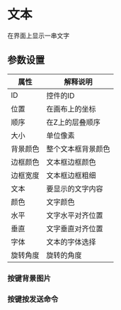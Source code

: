 # 文本

 在界面上显示一串文字

## 参数设置
属性     | 解释说明
-------- | -----
ID  | 控件的ID
位置  | 在画布上的坐标
顺序  | 在Z上的层叠顺序
大小  | 单位像素
背景颜色|整个文本框背景颜色
边框颜色|文本框边框颜色
边框宽度|文本框边框粗细
文本| 要显示的文字内容
颜色|文字颜色
水平|文字水平对齐位置
垂直|文字垂直对齐位置
字体|文本的字体选择
旋转角度|旋转的角度

### 按键背景图片

### 按键按发送命令

